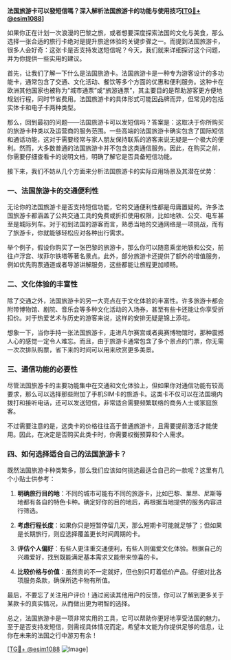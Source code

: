 **法国旅游卡可以發短信嗎？深入解析法国旅游卡的功能与使用技巧[[TG💪+ @esim1088](https://t.me/s/esim1088)]**

如果你正在计划一次浪漫的巴黎之旅，或者想要深度探索法国的文化与美食，那么选择一张合适的旅行卡绝对是提升旅途体验的关键步骤之一。而提到法国旅游卡，很多人会好奇：这张卡是否支持发送短信呢？今天，我们就来详细探讨这个问题，并为你提供一些实用的建议。

首先，让我们了解一下什么是法国旅游卡。法国旅游卡是一种专为游客设计的多功能卡，通常包含了交通、文化活动、餐饮等多个方面的优惠和便利服务。这种卡在欧洲其他国家也被称为“城市通票”或“旅游通票”，其主要目的是帮助游客更方便地规划行程，同时节省费用。法国旅游卡的具体形式可能因品牌而异，但常见的包括实体卡和电子卡两种类型。

那么，回到最初的问题——法国旅游卡可以发短信吗？答案是：这取决于你所购买的旅游卡种类以及运营商的服务范围。一些高端的法国旅游卡确实包含了国际短信和通话功能，这对于需要经常与家人朋友保持联系的游客来说无疑是一个极大的便利。然而，大多数普通的法国旅游卡并不包含这类通信服务。因此，在购买之前，你需要仔细查看卡的说明文档，明确了解它是否具备短信功能。

接下来，我们不妨从几个方面来分析法国旅游卡的实际应用场景及其潜在优势：

### 一、法国旅游卡的交通便利性

无论你的法国旅游卡是否支持短信功能，它的交通便利性都是毋庸置疑的。许多法国旅游卡都涵盖了公共交通工具的免费或折扣使用权限，比如地铁、公交、电车甚至是城际列车。对于初到法国的游客而言，熟悉当地的交通网络是一项挑战，而有了旅游卡，你就能够轻松应对各种出行需求。

举个例子，假设你购买了一张巴黎的旅游卡，那么你可以随意乘坐地铁和公交，前往卢浮宫、埃菲尔铁塔等著名景点。此外，部分旅游卡还提供了额外的增值服务，例如优先购票通道或者导游讲解服务，这些都能让旅程更加顺畅。

### 二、文化体验的丰富性

除了交通之外，法国旅游卡的另一大亮点在于文化体验的丰富性。许多旅游卡都会附带博物馆、剧院、音乐会等多种文化活动的入场券，甚至有些卡还能让你享受折扣价。对于热爱艺术与历史的游客来说，这样的安排无疑是锦上添花。

想象一下，当你手持一张法国旅游卡，走进凡尔赛宫或者奥赛博物馆时，那种震撼人心的感觉一定令人难忘。而且，由于旅游卡通常包含了多个景点的门票，你无需一次次排队购票，省下来的时间可以用来欣赏更多美景。

### 三、通信功能的必要性

尽管法国旅游卡的主要功能集中在交通和文化体验上，但如果你对通信功能有较高要求，那么可以选择那些附加了手机SIM卡的旅游卡。这类卡不仅可以在法国境内拨打和接听电话，还可以发送短信，非常适合需要频繁联络的商务人士或家庭旅客。

不过需要注意的是，这类卡的价格往往高于普通旅游卡，且需要提前激活才能使用。因此，在决定是否购买此类卡时，你需要权衡预算和个人需求。

### 四、如何选择适合自己的法国旅游卡？

既然法国旅游卡种类繁多，那么我们应该如何挑选最适合自己的一款呢？这里有几个小贴士供参考：

1. **明确旅行目的地**：不同的城市可能有不同的旅游卡，比如巴黎、里昂、尼斯等地都有各自的特色卡种。确定好你的目的地后，再根据当地提供的服务内容进行筛选。
   
2. **考虑行程长度**：如果你只是短暂停留几天，那么短期卡可能就足够了；但如果是长期旅行，则应选择覆盖更长时间周期的卡。
   
3. **评估个人偏好**：有些人更注重交通便利，有些人则偏爱文化体验。根据自己的兴趣爱好，找到既能满足基本需求又能带来惊喜的卡。

4. **比较价格与价值**：虽然贵的不一定就好，但也别只盯着低价产品。仔细对比各项服务条款，确保所选卡物有所值。

最后，不要忘了关注用户评价！通过阅读其他用户的反馈，你可以了解到更多关于某款卡的真实情况，从而做出更为明智的选择。

总之，法国旅游卡是一项非常实用的工具，它可以帮助你更好地享受法国的魅力。至于是否支持发短信，则需视具体情况而定。希望本文能为你提供足够的信息，让你在未来的法国之行中游刃有余！

[[TG💪+ @esim1088](https://t.me/s/esim1088) ![Image](https://i.postimg.cc/4NQfJmqS/Snipaste-2025-05-13-00-14-12.png)]